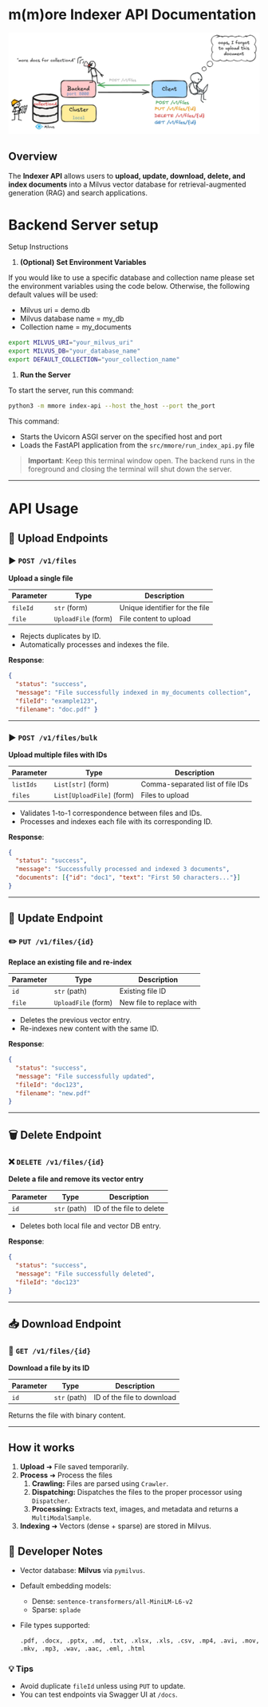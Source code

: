 # m(m)ore Indexer API Documentation

![Illustration](./doc_images/index_api.png)

## Overview

The **Indexer API** allows users to **upload, update, download, delete, and index documents** into a Milvus vector database for retrieval-augmented generation (RAG) and search applications. 

# Backend Server setup

Setup Instructions

1. **(Optional)** **Set Environment Variables**

If you would like to use a specific database and collection name please set the environment variables using the code below. Otherwise, the following default values will be used:

- Milvus uri = demo.db
- Milvus database name = my_db
- Collection name = my_documents

```bash
export MILVUS_URI="your_milvus_uri"
export MILVUS_DB="your_database_name"
export DEFAULT_COLLECTION="your_collection_name"
```

1. **Run the Server**

To start the server, run this command:

```bash
python3 -m mmore index-api --host the_host --port the_port
```

This command:

- Starts the Uvicorn ASGI server on the specified host and port
- Loads the FastAPI application from the `src/mmore/run_index_api.py` file

> **Important**: Keep this terminal window open. The backend runs in the foreground and closing the terminal will shut down the server.

---

# API Usage

## 📂 Upload Endpoints

### ▶️ `POST /v1/files`

**Upload a single file**

| Parameter | Type | Description |
| --- | --- | --- |
| `fileId` | `str` (form) | Unique identifier for the file |
| `file` | `UploadFile` (form) | File content to upload |
- Rejects duplicates by ID.
- Automatically processes and indexes the file.

**Response**:

```json
{
  "status": "success",
  "message": "File successfully indexed in my_documents collection",
  "fileId": "example123",
  "filename": "doc.pdf" }

```

---

### ▶️ `POST /v1/files/bulk`

**Upload multiple files with IDs**

| Parameter | Type | Description |
| --- | --- | --- |
| `listIds` | `List[str]` (form) | Comma-separated list of file IDs |
| `files` | `List[UploadFile]` (form) | Files to upload |
- Validates 1-to-1 correspondence between files and IDs.
- Processes and indexes each file with its corresponding ID.

**Response**:

```json
{
  "status": "success",
  "message": "Successfully processed and indexed 3 documents",
  "documents": [{"id": "doc1", "text": "First 50 characters..."}]
}
```

---

## 🔁 Update Endpoint

### ✏️ `PUT /v1/files/{id}`

**Replace an existing file and re-index**

| Parameter | Type | Description |
| --- | --- | --- |
| `id` | `str` (path) | Existing file ID |
| `file` | `UploadFile` (form) | New file to replace with |
- Deletes the previous vector entry.
- Re-indexes new content with the same ID.

**Response**:

```json
{
  "status": "success",
  "message": "File successfully updated",
  "fileId": "doc123",
  "filename": "new.pdf"
}
```

---

## 🗑️ Delete Endpoint

### ❌ `DELETE /v1/files/{id}`

**Delete a file and remove its vector entry**

| Parameter | Type | Description |
| --- | --- | --- |
| `id` | `str` (path) | ID of the file to delete |
- Deletes both local file and vector DB entry.

**Response**:

```json
{
  "status": "success",
  "message": "File successfully deleted",
  "fileId": "doc123"
}
```

---

## 📥 Download Endpoint

### 📄 `GET /v1/files/{id}`

**Download a file by its ID**

| Parameter | Type | Description |
| --- | --- | --- |
| `id` | `str` (path) | ID of the file to download |

Returns the file with binary content.

---

## How it works

1. **Upload** ➜ File saved temporarily.
2. **Process** ➜ Process the files
    1. **Crawling:** Files are parsed using `Crawler`.
    2. **Dispatching:** Dispatches the files to the proper processor using `Dispatcher`.
    3. **Processing:** Extracts text, images, and metadata and returns a `MultiModalSample`.
3. **Indexing** ➜ Vectors (dense + sparse) are stored in Milvus.

## 🧰 Developer Notes

- Vector database: **Milvus** via `pymilvus`.
- Default embedding models:
    - Dense: `sentence-transformers/all-MiniLM-L6-v2`
    - Sparse: `splade`
- File types supported:
    
    ```
    .pdf, .docx, .pptx, .md, .txt, .xlsx, .xls, .csv, .mp4, .avi, .mov, .mkv, .mp3, .wav, .aac, .eml, .html
    ```
    

### 💡 Tips

- Avoid duplicate `fileId` unless using `PUT` to update.
- You can test endpoints via Swagger UI at `/docs`.